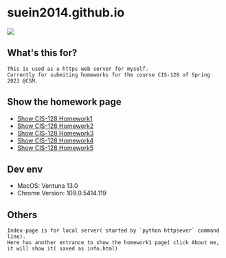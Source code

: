 # suein2014.github.io
![](https://img.shields.io/badge/CIS--128-homework1-green)


## What's this for?
    This is used as a https web server for myself.
    Currently for submiting homeworks for the course CIS-128 of Spring 2023 @CSM.


## Show the homework page
* [Show CIS-128 Homework1](https://suein2014.github.io/homework1.html)
* [Show CIS-128 Homework2](https://suein2014.github.io/homework2.html)
* [Show CIS-128 Homework3](https://suein2014.github.io/homework3.html)
* [Show CIS-128 Homework4](https://suein2014.github.io/homework4.html)
* [Show CIS-128 Homework5](https://suein2014.github.io/homework5.html)


## Dev env
* MacOS: Ventuna 13.0
* Chrome Version: 109.0.5414.119


## Others
    Index-page is for local server( started by `python httpsever` command line).
    Here has another entrance to show the homework1 page( click About me, it will show it( saved as info.html)

  
